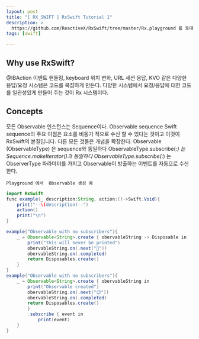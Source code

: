 ```yaml
---
layout: post
title: "[ RX_SWIFT ] RxSwift Tutorial 1"
description: >
  https://github.com/ReactiveX/RxSwift/tree/master/Rx.playground 를 토대로 RxSwift 익히기  
tags: [swift]

---
```


## Why use RxSwift?
@IBAction 이벤트 핸들링, keyboard 위치 변화, URL 세션 응답, KVO 같은 다양한 응답/요청 시스템은 코드를 복잡하게 만든다. 
다양한 시스템에서 요청/응답에 대한 코드를 일관성있게 만들어 주는 것이  Rx 시스템이다. 



## Concepts
모든 Observable 인스턴스는 Sequence이다. 
Observable sequence Swift sequence의 주요 이점은 요소를 비동기 적으로 수신 할 수 있다는 것이고 이것이 RxSwift의 본질입니다. 다른 모든 것들은 개념을 확장한다.
Observable (ObservableType) 은 sequence와 동일하다 
ObservableType.subscribe(_:) 는 Sequence.makeIterator()과 동일하다
ObservableType.subscribe(_:) 는 ObserverType 파라미터를 가지고 Observable이 방출하는 이벤트를 자동으로 수신한다. 


~~~
Playground 에서  Observable 생성 예
~~~
~~~java
import RxSwift
func example(_ description:String, action:()->Swift.Void){
    print("--\(description)--")
    action()
    print("\n")
}

example("Observable with no subscribers"){
    _ = Observable<String>.create { obervableString -> Disposable in 
        print("This will never be printed")
        obervableString.on(.next("😬"))
        obervableString.on(.completed)
        return Disposables.create()
    }
}
example("Observable with no subscribers"){
    _ = Observable<String>.create { obervableString in
        print("Observable created")
        obervableString.on(.next("😉"))
        obervableString.on(.completed)
        return Disposables.create()
        }
        .subscribe { event in
            print(event)
    }
}

~~~